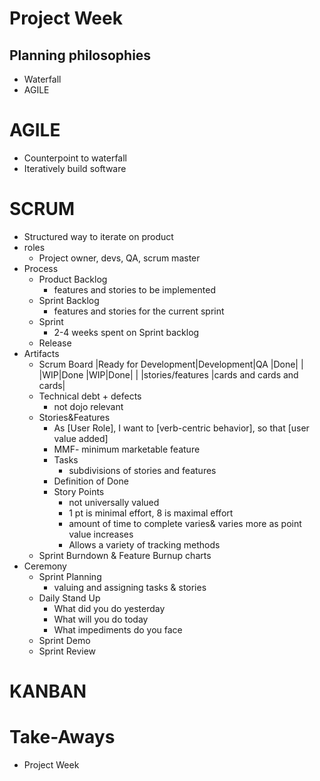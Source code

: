 # Project Week

## Planning philosophies
- Waterfall
- AGILE

# AGILE
- Counterpoint to waterfall
- Iteratively build software


# SCRUM
- Structured way to iterate on product
- roles
    - Project owner, devs, QA, scrum master
- Process
    - Product Backlog
        - features and stories to be implemented
    - Sprint Backlog
        - features and stories for the current sprint
    - Sprint
        - 2-4 weeks spent on Sprint backlog
    - Release
- Artifacts
    - Scrum Board
        |Ready for Development|Development|QA      |Done|
        |                     |WIP|Done   |WIP|Done|    |
        |stories/features     |cards and cards and cards|
    - Technical debt + defects
        - not dojo relevant
    - Stories&Features
        - As [User Role], I want to [verb-centric behavior], so that [user value added]
        - MMF- minimum marketable feature
        - Tasks
            - subdivisions of stories and features
        - Definition of Done
        - Story Points
            - not universally valued
            - 1 pt is minimal effort, 8 is maximal effort
            - amount of time to complete varies& varies more as point value increases
            - Allows a variety of tracking methods
    - Sprint Burndown & Feature Burnup charts
- Ceremony
    - Sprint Planning
        - valuing and assigning tasks & stories
    - Daily Stand Up
        - What did you do yesterday
        - What will you do today
        - What impediments do you face
    - Sprint Demo
    - Sprint Review

# KANBAN


# Take-Aways
- Project Week
